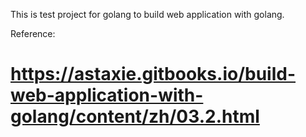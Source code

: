 This is test project for golang to build web application with golang.

Reference:
# https://astaxie.gitbooks.io/build-web-application-with-golang/content/zh/03.2.html
